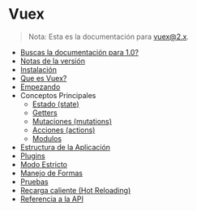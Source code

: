 # Vuex

> Nota: Esta es la documentación para vuex@2.x.

- [Buscas la documentación para 1.0?](https://github.com/vuejs/vuex/tree/1.0/docs)
- [Notas de la versión](https://github.com/vuejs/vuex/releases)
- [Instalación](installation.md)
- [Que es Vuex?](intro.md)
- [Empezando](getting-started.md)
- Conceptos Principales
  - [Estado (state)](state.md)
  - [Getters](getters.md)
  - [Mutaciones (mutations)](mutations.md)
  - [Acciones (actions)](actions.md)
  - [Modulos](modules.md)
- [Estructura de la Aplicación](structure.md)
- [Plugins](plugins.md)
- [Modo Estricto](strict.md)
- [Manejo de Formas](forms.md)
- [Pruebas](testing.md)
- [Recarga caliente (Hot Reloading)](hot-reload.md)
- [Referencia a la API](api.md)

